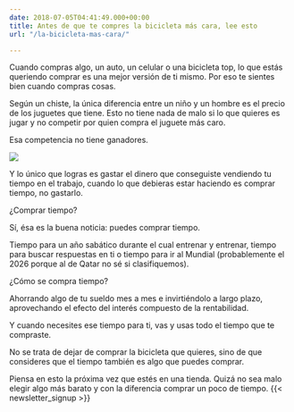 ```yaml
---
date: 2018-07-05T04:41:49.000+00:00
title: Antes de que te compres la bicicleta más cara, lee esto
url: "/la-bicicleta-mas-cara/"

---
```

Cuando compras algo, un auto, un celular o una bicicleta top, lo que estás queriendo comprar es una mejor versión de ti mismo. Por eso te sientes bien cuando compras cosas.

Según un chiste, la única diferencia entre un niño y un hombre es el precio de los juguetes que tiene. Esto no tiene nada de malo si lo que quieres es jugar y no competir por quien compra el juguete más caro.

Esa competencia no tiene ganadores.

![](/uploads/bicicleta-tiempo.png)

Y lo único que logras es gastar el dinero que conseguiste vendiendo tu tiempo en el trabajo, cuando lo que debieras estar haciendo es comprar tiempo, no gastarlo.

¿Comprar tiempo?

Sí, ésa es la buena noticia: puedes comprar tiempo.

Tiempo para un año sabático durante el cual entrenar y entrenar, tiempo para buscar respuestas en ti o tiempo para ir al Mundial (probablemente el 2026 porque al de Qatar no sé si clasifiquemos).

¿Cómo se compra tiempo?

Ahorrando algo de tu sueldo mes a mes e invirtiéndolo a largo plazo, aprovechando el efecto del interés compuesto de la rentabilidad.

Y cuando necesites ese tiempo para ti, vas y usas todo el tiempo que te compraste.

No se trata de dejar de comprar la bicicleta que quieres, sino de que consideres que el tiempo también es algo que puedes comprar.

Piensa en esto la próxima vez que estés en una tienda. Quizá no sea malo elegir algo más barato y con la diferencia comprar un poco de tiempo.
 {{< newsletter_signup >}}